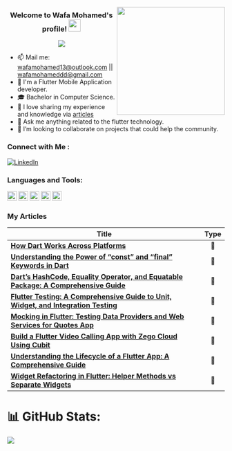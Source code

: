   
<img width="250" align="right" src="![image](https://github.com/wafaMohamed/wafaMohamed/assets/101423134/e136b979-c1da-4776-9dad-21362606a984)
">

<h3 align="center">
  Welcome to Wafa Mohamed's profile!
  <img src="https://media.giphy.com/media/hvRJCLFzcasrR4ia7z/giphy.gif" width="28">
</h3>

<!-- Typing SVG by DenverCoder1 - https://github.com/DenverCoder1/readme-typing-svg -->
<p align="center">
  <a href="https://github.com/DenverCoder1/readme-typing-svg"><img src="https://readme-typing-svg.herokuapp.com/?lines=Flutter%20developer;Always%20learning%20new%20things&font=Fira%20Code&center=true&width=440&height=45&color=f75c7e&vCenter=true&size=22"></a>
</p> 

- 📫 Mail me: wafamohamed13@outlook.com || wafamohameddd@gmail.com
- 📱 I'm a Flutter Mobile Application developer. 
- 🎓 Bachelor in Computer Science.
- 📝 I love sharing my experience and knowledge via [articles](https://medium.com/@wafamohameddd) 
- 💬 Ask me anything related to the flutter technology.
- 👯 I’m looking to collaborate on projects that could help the community.


### Connect with Me :

[![LinkedIn](https://img.shields.io/badge/LinkedIn-%230077B5.svg?logo=linkedin&logoColor=white)](https://linkedin.com/in/wafa-mo)

### Languages and Tools:

<p align="left"><img src="https://www.vectorlogo.zone/logos/dartlang/dartlang-icon.svg" alt="dart" width="22" height="22"/> 
  <img src="https://www.vectorlogo.zone/logos/figma/figma-icon.svg" alt="figma" width="22" height="22"/> 
  <img src="https://www.vectorlogo.zone/logos/firebase/firebase-icon.svg" alt="firebase" width="22" height="22"/> 
 <img src="https://www.vectorlogo.zone/logos/flutterio/flutterio-icon.svg" alt="flutter" width="22" height="22"/> 
  <img src="https://www.vectorlogo.zone/logos/git-scm/git-scm-icon.svg" alt="git" width="22" height="22"/> 
  
### My Articles

| Title | Type |
| ------------- | :-------------: |
| [**How Dart Works Across Platforms**](https://medium.com/@wafamohameddd/how-dart-works-across-platforms-bebd061ee3a6) | 📝 |
| [**Understanding the Power of “const” and “final” Keywords in Dart**](https://medium.com/@wafamohameddd/understanding-the-power-of-const-and-final-keywords-in-dart-39be6c8d00eb) | 📝 |
| [**Dart’s HashCode, Equality Operator, and Equatable Package: A Comprehensive Guide**](https://medium.com/@wafamohameddd/darts-hashcode-equality-operator-and-equatable-package-a-comprehensive-guide-ee61595b03f0) | 📝 |
| [**Flutter Testing: A Comprehensive Guide to Unit, Widget, and Integration Testing**](https://medium.com/@wafamohameddd/flutter-testing-a-comprehensive-guide-to-unit-widget-and-integration-testing-166dfa9eb14a) | 📝 |
| [**Mocking in Flutter: Testing Data Providers and Web Services for Quotes App**](https://medium.com/@wafamohameddd/mocking-in-flutter-testing-data-providers-and-web-services-for-quotes-app-f36f8602391d) | 📝 |
| [**Build a Flutter Video Calling App with Zego Cloud Using Cubit**](https://medium.com/@wafamohameddd/build-a-flutter-video-calling-app-with-zego-cloud-using-cubit-aedd2a1e5747) | 📝 |
| [**Understanding the Lifecycle of a Flutter App: A Comprehensive Guide**](https://medium.com/@wafamohameddd/understanding-the-lifecycle-of-a-flutter-app-a-comprehensive-guide-b58a5a94d776) | 📝 |
| [**Widget Refactoring in Flutter: Helper Methods vs Separate Widgets**](https://medium.com/flutter-community/widget-refactoring-in-flutter-helper-methods-vs-separate-widgets-fd0b09c49bc5) | 📝 |







# 📊 GitHub Stats:
![](https://github-readme-stats.vercel.app/api/top-langs/?username=wafamohamed&theme=default&hide_border=false&include_all_commits=true&count_private=true&layout=compact)



